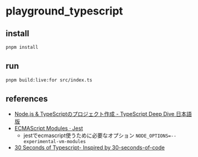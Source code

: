 # playground_typescript

## install

```bash
pnpm install
```

## run

```bash
pnpm build:live:for src/index.ts
```

## references
- [Node.js &amp; TypeScriptのプロジェクト作成 - TypeScript Deep Dive 日本語版](https://typescript-jp.gitbook.io/deep-dive/nodejs)
- [ECMAScript Modules · Jest](https://jestjs.io/docs/ecmascript-modules)
  - jestでecmascript使うために必要なオプション `NODE_OPTIONS=--experimental-vm-modules`
- [30 Seconds of Typescript- Inspired by 30-seconds-of-code](https://decipher.dev/30-seconds-of-typescript/)
